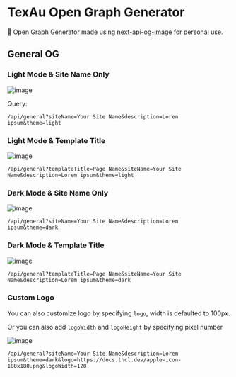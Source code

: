 # TexAu Open Graph Generator

🍇 Open Graph Generator made using [next-api-og-image](https://github.com/neg4n/next-api-og-image) for personal use.

## General OG

### Light Mode & Site Name Only

![image](https://user-images.githubusercontent.com/55318172/137609366-6cbdfd78-0f67-4225-977b-0408404c8127.png)

Query:

`/api/general?siteName=Your Site Name&description=Lorem ipsum&theme=light`

### Light Mode & Template Title

![image](https://user-images.githubusercontent.com/55318172/137609439-337ada28-69d7-4dbd-a5f5-e62488c3e16e.png)

`/api/general?templateTitle=Page Name&siteName=Your Site Name&description=Lorem ipsum&theme=light`

### Dark Mode & Site Name Only

![image](https://user-images.githubusercontent.com/55318172/137609541-e2181783-da0a-41fe-a475-8a685ad605fb.png)

`/api/general?siteName=Your Site Name&description=Lorem ipsum&theme=dark`

### Dark Mode & Template Title

![image](https://user-images.githubusercontent.com/55318172/137609516-8b5fa579-580a-457d-8a6d-fbf530ba702b.png)

`/api/general?templateTitle=Page Name&siteName=Your Site Name&description=Lorem ipsum&theme=dark`

### Custom Logo

You can also customize logo by specifying `logo`, width is defaulted to 100px.

Or you can also add `logoWidth` and `logoHeight` by specifying pixel number

![image](https://user-images.githubusercontent.com/55318172/137609591-e17d1294-4a50-4bc1-8c5a-7adbca99ced8.png)

`/api/general?siteName=Your Site Name&description=Lorem ipsum&theme=dark&logo=https://docs.thcl.dev/apple-icon-180x180.png&logoWidth=120`
